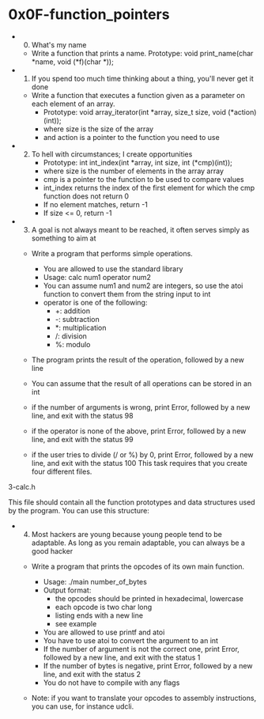 # 0x0F-function_pointers

* 0. What's my name
	- Write a function that prints a name.
	  Prototype: void print_name(char *name, void (*f)(char *));
* 1. If you spend too much time thinking about a thing, you'll never 
     get it done
	- Write a function that executes a function given as a parameter on each element of an array.
		- Prototype: void array_iterator(int *array, size_t size, void (*action)(int));
		- where size is the size of the array
		- and action is a pointer to the function you need to use

* 2. To hell with circumstances; I create opportunities
		- Prototype: int int_index(int *array, int size, int (*cmp)(int));
		- where size is the number of elements in the array array
		- cmp is a pointer to the function to be used to compare values
		- int_index returns the index of the first element for which the cmp function does not return 0
		- If no element matches, return -1
		- If size <= 0, return -1
* 3. A goal is not always meant to be reached, it often serves simply as something to aim at
		
	- Write a program that performs simple operations.

		- You are allowed to use the standard library
		- Usage: calc num1 operator num2
		- You can assume num1 and num2 are integers, so use the atoi function to convert them from the string input to int
		- operator is one of the following:
			- +: addition
			- -: subtraction
			- *: multiplication
			- /: division
			- %: modulo
	- The program prints the result of the operation, followed by a new line
	- You can assume that the result of all operations can be stored in an int
	- if the number of arguments is wrong, print Error, followed by a new line, and exit with the status 98
	- if the operator is none of the above, print Error, followed by a new line, and exit with the status 99
	- if the user tries to divide (/ or %) by 0, print Error, followed by a new line, and exit with the status 100
This task requires that you create four different files.

3-calc.h

This file should contain all the function prototypes and data structures used by the program. You can use this structure:
* 4. Most hackers are young because young people tend to be adaptable. As long as you remain adaptable, you can always be a good hacker

	- Write a program that prints the opcodes of its own main function.

		- Usage: ./main number_of_bytes
		- Output format:
			- the opcodes should be printed in hexadecimal, lowercase
			- each opcode is two char long
			- listing ends with a new line
			- see example
		- You are allowed to use printf and atoi
		- You have to use atoi to convert the argument to an int
		- If the number of argument is not the correct one, print Error, followed by a new line, and exit with the status 1
		- If the number of bytes is negative, print Error, followed by a new line, and exit with the status 2
		- You do not have to compile with any flags
	- Note: if you want to translate your opcodes to assembly instructions, you can use, for instance udcli.
